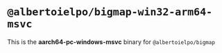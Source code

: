 # `@albertoielpo/bigmap-win32-arm64-msvc`

This is the **aarch64-pc-windows-msvc** binary for `@albertoielpo/bigmap`
